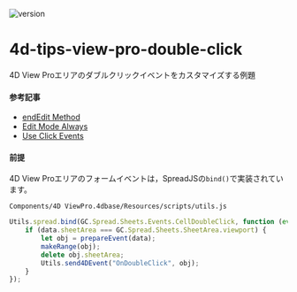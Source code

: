 ![version](https://img.shields.io/badge/version-19%2B-5682DF)

# 4d-tips-view-pro-double-click
4D View Proエリアのダブルクリックイベントをカスタマイズする例題

#### 参考記事

* [endEdit Method](https://www.grapecity.com/spreadjs/docs/v14/online/SpreadJS~GC.Spread.Sheets.Worksheet~endEdit.html)
* [Edit Mode Always](https://www.grapecity.com/spreadjs/docs/v14/online/editmode.html)
* [Use Click Events](https://www.grapecity.com/spreadjs/docs/v14/online/sceventclick.html)

#### 前提

4D View Proエリアのフォームイベントは，SpreadJSの`bind()`で実装されています。

```
Components/4D ViewPro.4dbase/Resources/scripts/utils.js 
```

```js
Utils.spread.bind(GC.Spread.Sheets.Events.CellDoubleClick, function (event, data) {
    if (data.sheetArea === GC.Spread.Sheets.SheetArea.viewport) {
        let obj = prepareEvent(data);
        makeRange(obj);
        delete obj.sheetArea;
        Utils.send4DEvent("OnDoubleClick", obj);
    }
});
```
